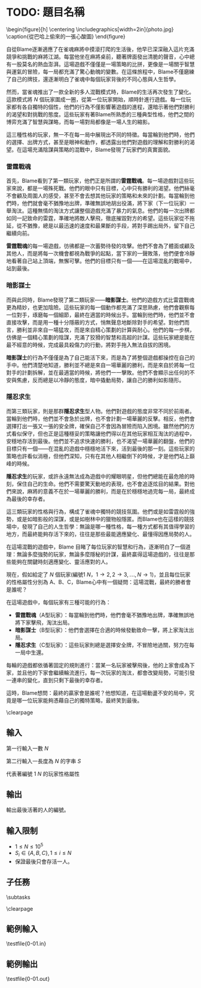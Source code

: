 # TODO: 題目名稱

\begin{figure}[h]
\centering
\includegraphics[width=2in]{photo.jpg}
\caption{從巴哈上偷來的一張心酸圖}
\end{figure}

自從Blame逐漸適應了在雀魂麻將中摸滾打爬的生活後，他早已深深融入這片充滿競爭和挑戰的麻將江湖。每當他坐在麻將桌前，聽著牌面發出清脆的聲音，心中總有一股莫名的熱血澎湃。這場遊戲不僅僅是一場策略的比拼，更像是一場關乎智慧與運氣的冒險，每一局都充滿了驚心動魄的變數。在這條旅程中，Blame不僅磨練了自己的牌技，還逐漸明白了雀魂中每個玩家背後的不同心態與人生哲學。

然而，當雀魂推出了一款全新的多人混戰模式時，Blame的生活再次發生了變化。這款模式將 $N$ 個玩家圍成一圈，從第一位玩家開始，順時針進行遊戲。每一位玩家都有各自獨特的個性，他們的行為不僅影響著遊戲的進程，還暗示著他們對勝利的渴望和對挑戰的態度。這些玩家有著Blame所熟悉的三種典型性格，他們之間的博弈充滿了智慧與謀略，而每一場對局都像是一場人生的縮影。

這三種性格的玩家，無一不在每一局中展現出不同的特徵。每當輪到他們時，他們的選擇、出牌方式，甚至是眼神和動作，都透露出他們對遊戲的理解和對勝利的渴望。在這場充滿陰謀與策略的混戰中，Blame發現了玩家們的真實面貌。

### **雷霆戰魂**

首先，Blame看到了第一類玩家，他們正是所謂的**雷霆戰魂**。每一場遊戲對這些玩家來說，都是一場殊死戰。他們的眼中只有目標，心中只有勝利的渴望。他們絲毫不會顧及周圍人的感受，甚至不會去想其他玩家的策略和未來的計劃。每當輪到他們時，他們就會毫不猶豫地出牌，準確無誤地胡出役滿，將下家（下一位玩家）一舉淘汰。這種無情的淘汰方式讓整個遊戲充滿了暴力的氣息。他們的每一次出牌都如同一記致命的雷霆，準確地將敵人擊飛，徹底摧毀對方的希望。這些玩家從不拖延，從不猶豫，總是以最迅速的速度和最果斷的手段，將對手踢出局外，留下自己繼續向前。

**雷霆戰魂**的每一場遊戲，彷彿都是一次蓄勢待發的攻擊。他們不會為了體面或顧及其他人，而是將每一次機會都視為戰爭的起點，當下家的一聲敗落，他們便會冷靜地看著自己站上頂端，無懈可擊。他們的目標只有一個——在這場混亂的戰場中，站到最後。

### **暗影謀士**

而與此同時，Blame發現了第二類玩家——**暗影謀士**。他們的遊戲方式比雷霆戰魂更為精妙，也更加陰險。這些玩家的每一個動作都充滿了深思熟慮，他們會觀察每一位對手，琢磨每一個細節，最終在適當的時候出手。當輪到他們時，他們並不會直接攻擊，而是用一種十分隱蔽的方式，悄無聲息地斷除對手的希望。對他們而言，勝利並非來自一場猛攻，而是來自精心策劃的計算與耐心。他們的每一步棋，仿佛是一個精心策劃的陰謀，充滿了狡猾的智慧和高超的計謀。這些玩家總是能在最不經意的時候，完成最具殺傷力的行動，將對手拖入無法自拔的困境。

**暗影謀士**的行為不僅僅是為了自己能活下來，而是為了將整個遊戲都操控在自己的手中。他們清楚地知道，勝利並不總是來自一場華麗的勝利，而是來自於將每一位對手的計劃拆解，並在最適當的時候，將他們一一擊敗。他們不會顯示出任何的不安與焦慮，反而總是以冷靜的態度，暗中撬動局勢，讓自己的勝利如影隨形。

### **隱忍求生**

而第三類玩家，則是那群**隱忍求生**型人物。他們對遊戲的態度非常不同於前兩者。當輪到他們時，他們並不會急於出牌，也不會計劃一場華麗的反擊。相反，他們會選擇打出一張又一張的安全牌，確保自己不會因為冒險而陷入困境。雖然他們的方式看似保守，但也正是這種穩妥的策略讓他們得以在其他玩家相互淘汰的過程中，安穩地存活到最後。他們並不追求快速的勝利，也不渴望一場華麗的翻盤，他們的目標只有一個——在混亂的遊戲中穩穩地活下來，活到最後的那一刻。這些玩家的策略也許看似消極，但他們深知，只有在其他人相繼倒下的時候，才是他們站上巔峰的時候。

**隱忍求生**的玩家，或許永遠無法成為遊戲中的耀眼明星，但他們總能在最危險的時刻，保住自己的生命。他們不需要驚天動地的表現，也不會追逐炫目的結果。對他們來說，麻將的意義不在於一場華麗的勝利，而是在於穩穩地過完每一局，最終成為最後的幸存者。

這三類玩家的性格與行為，構成了雀魂中獨特的競技氛圍。他們或是如雷霆般的強勢，或是如暗影般的深謀，或是如樹林中的獵物般隱匿。而Blame也在這樣的競技場中，發現了自己的人生哲學：無論是哪一種性格，每一種方式都有其值得學習的地方，而最終能夠存活下來的，往往是那些最能適應變化、最懂得因應局勢的人。

在這場混戰的遊戲中，Blame 目睹了每位玩家的智慧和行為，逐漸明白了一個道理：無論多麼強勢的玩家，無論多麼隱秘的計謀，最終贏得這場遊戲的，往往是那些能夠在關鍵時刻適應變化、靈活應對的人。

現在，假如給定了 $N$ 個玩家(編號$1 ~ N$，$1 \to 2, 2 \to 3, \cdots, N \to 1$)，並且每位玩家的性格屬性分別為 A、B、C，Blame心中有一個疑問：這場混戰，最終的勝者會是誰呢？

在這場遊戲中，每個玩家有三種可能的行為：

- **雷霆戰魂**（A型玩家）：每當輪到他們時，他們會毫不猶豫地出牌，準確無誤地將下家擊飛，淘汰出局。
- **暗影謀士**（B型玩家）：他們會選擇在合適的時候發動致命一擊，將上家淘汰出局。
- **隱忍求生**（C型玩家）：這些玩家則總是選擇安全牌，不冒險地過關，努力在每一局中生還。

每輪的遊戲都依循著固定的規則進行：當某一名玩家被擊飛後，他的上家會成為下家，並且他的下家會繼續輪流進行。每一次玩家的淘汰，都會改變局勢，可能引發一連串的變化，直到只剩下最後的幸存者。

這時，Blame想問：最終的贏家會是誰呢？他想知道，在這場動盪不安的局中，究竟是哪一位玩家能夠憑藉自己的獨特策略，最終笑到最後。

\clearpage

## 輸入
第一行輸入一數 $N$

第二行輸入一長度為 $N$ 的字串 $S$

代表著編號 $1 ~ N$ 的玩家性格屬性

## 輸出
輸出最後活著的人的編號。

## 輸入限制
 - $1 \le N \le 10^5$
 - $S_i \in \{A, B, C\}, 1 \le i \le N$
 - 保證最後只會存活一人。

## 子任務
\subtasks

\clearpage

## 範例輸入
\testfile{0-01.in}

## 範例輸出
\testfile{0-01.out}
